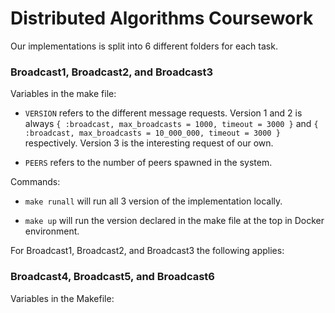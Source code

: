 # Distributed Algorithms Coursework

Our implementations is split into 6 different folders for each task.

### Broadcast1, Broadcast2, and Broadcast3
Variables in the make file:
- `VERSION` refers to the different message requests. Version 1 and 2 is always `{ :broadcast, max_broadcasts = 1000, timeout = 3000 }` and `{ :broadcast, max_broadcasts = 10_000_000, timeout = 3000 }` respectively. Version 3 is the interesting request of our own.

- `PEERS` refers to the number of peers spawned in the system.

Commands:
- `make runall` will run all 3 version of the implementation locally.

- `make up` will run the version declared in the make file at the top in Docker environment.

For Broadcast1, Broadcast2, and Broadcast3 the following applies:

### Broadcast4, Broadcast5, and Broadcast6

Variables in the Makefile:
